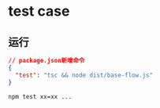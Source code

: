 # test case

## 运行
```json
// package.json新增命令
{
  "test": "tsc && node dist/base-flow.js"
}
```

```cmd
npm test xx=xx ...
```